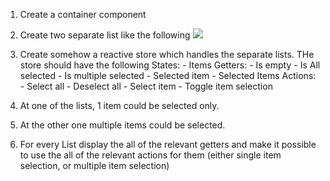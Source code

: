 1. Create a container component
2. Create two separate list like the following
    ![](.\store1.png)

3. Create somehow a reactive store which handles the separate lists.
    THe store should have the following
    States:
        - Items
    Getters:
        - Is empty
        - Is All selected
        - Is multiple selected
        - Selected item
        - Selected Items
    Actions:
        - Select all
        - Deselect all
        - Select item
        - Toggle item selection

4. At one of the lists, 1 item could be selected only.
5. At the other one multiple items could be selected.
6. For every List display the all of the relevant getters and make it possible to use the all of the relevant actions for them (either single item selection, or multiple item selection)
